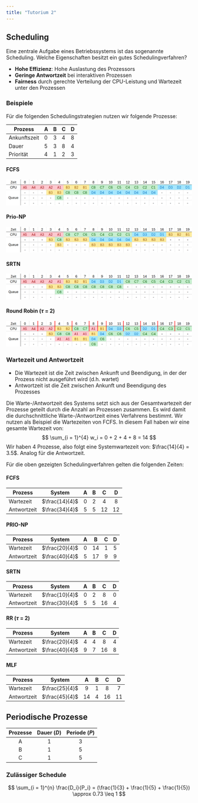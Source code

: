 ```yaml
---
title: "Tutorium 2"
---
```


## Scheduling
Eine zentrale Aufgabe eines Betriebssystems ist das sogenannte Scheduling. 
Welche Eigenschaften besitzt ein gutes Schedulingverfahren?
- **Hohe Effizienz**: Hohe Auslastung des Prozessors
- **Geringe Antwortzeit** bei interaktiven Prozessen
- **Fairness** durch gerechte Verteilung der CPU-Leistung und Wartezeit unter den Prozessen


### Beispiele
Für die folgenden Schedulingstrategien nutzen wir folgende Prozesse:

| Prozess      | A | B | C | D |
|--------------|---|---|---|---|
| Ankunftszeit | 0 | 3 | 4 | 8 |
| Dauer        | 5 | 3 | 8 | 4 |
| Priorität    | 4 | 1 | 2 | 3 |


#### FCFS

![fcfs](./assets/w2_fcfs.png)

#### Prio-NP

![priono](./assets/w2_prionp.png)

#### SRTN

![srtn](./assets/w2_srtn.png)

#### Round Robin ($\tau$ = 2)

![rr_tau_2](./assets/w2_rr_tau_2.png)

### Wartezeit und Antwortzeit
- Die Wartezeit ist die Zeit zwischen Ankunft und Beendigung, in der der Prozess nicht ausgeführt wird (d.h. wartet)
- Antwortzeit ist die Zeit zwischen Ankunft und Beendigung des Prozesses

Die Warte-/Antwortzeit des Systems setzt sich aus der Gesamtwartezeit der Prozesse geteilt durch die Anzahl an Prozessen zusammen. Es wird damit die durchschnittliche Warte-/Antwortzeit eines Verfahrens bestimmt. Wir nutzen als Beispiel die Wartezeiten von FCFS. In diesem Fall haben wir eine gesamte Wartezeit von:
$$
\sum_{i = 1}^{4} w_i = 0 + 2 + 4 + 8 = 14
$$
Wir haben 4 Prozesse, also folgt eine Systemwartezeit von: $\frac{14}{4} = 3.5$. Analog für die Antwortzeit.

Für die oben gezeigten Schedulingverfahren gelten die folgenden Zeiten:

#### FCFS
| Prozess     |      System      |  A  |  B  |  C   |  D   |
|-------------|:----------------:|:---:|:---:|:----:|:----:|
| Wartezeit   |  $\frac{14}{4}$  |  0  |  2  |  4   |  8   |
| Antwortzeit |  $\frac{34}{4}$  |  5  |  5  |  12  |  12  |

#### PRIO-NP
| Prozess     |     System     | A | B  | C | D |
|-------------|:--------------:|:-:|:--:|:-:|:-:|
| Wartezeit   | $\frac{20}{4}$ | 0 | 14 | 1 | 5 |
| Antwortzeit | $\frac{40}{4}$ | 5 | 17 | 9 | 9 |

#### SRTN
| Prozess     |     System     | A | B | C  | D |
|-------------|:--------------:|:-:|:-:|:--:|:-:|
| Wartezeit   | $\frac{10}{4}$ | 0 | 2 | 8  | 0 |
| Antwortzeit | $\frac{30}{4}$ | 5 | 5 | 16 | 4 |

#### RR ($\tau$ = 2)
| Prozess     |     System     | A | B | C  | D |
|-------------|:--------------:|:-:|:-:|:--:|:-:|
| Wartezeit   | $\frac{20}{4}$ | 4 | 4 | 8  | 4 |
| Antwortzeit | $\frac{40}{4}$ | 9 | 7 | 16 | 8 |

#### MLF
| Prozess     |     System     | A  | B | C  | D  |
|-------------|:--------------:|:--:|:-:|:--:|:--:|
| Wartezeit   | $\frac{25}{4}$ | 9  | 1 | 8  | 7  |
| Antwortzeit | $\frac{45}{4}$ | 14 | 4 | 16 | 11 |


## Periodische Prozesse
|  Prozesse  |  Dauer ($D$)  |  Periode ($P$)  |
|:----------:|:-------------:|:---------------:|
|     A      |       1       |        3        |
|     B      |       1       |        5        |
|     C      |       1       |        5        |

### Zulässiger Schedule
$$
\sum_{i = 1}^{n} \frac{D_i}{P_i} = (\frac{1}{3} + \frac{1}{5} + \frac{1}{5}) \approx 0.73 \leq 1
$$